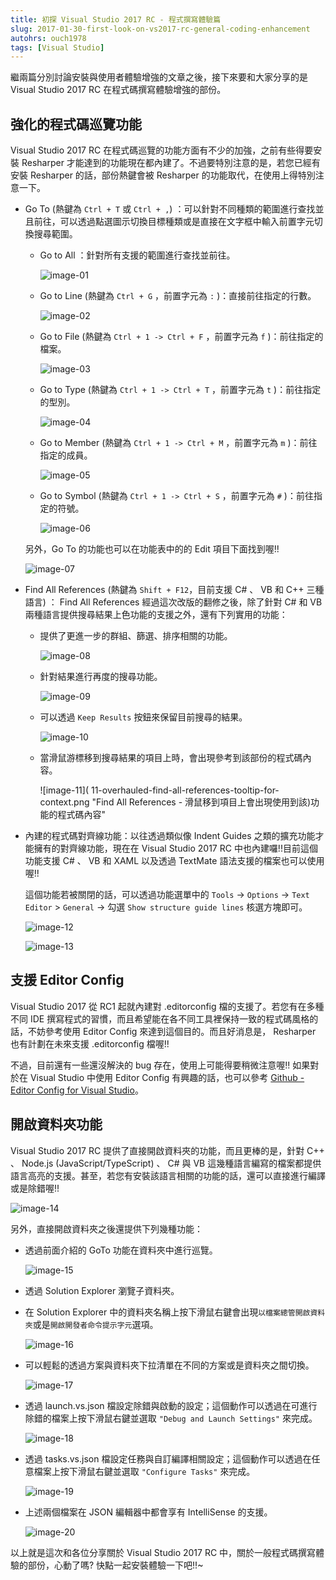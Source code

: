 ```yaml
---
title: 初探 Visual Studio 2017 RC - 程式撰寫體驗篇
slug: 2017-01-30-first-look-on-vs2017-rc-general-coding-enhancement
autohrs: ouch1978
tags: [Visual Studio]
---
```


繼兩篇分別討論安裝與使用者體驗增強的文章之後，接下來要和大家分享的是 Visual Studio 2017 RC 在程式碼撰寫體驗增強的部份。

<!--truncate-->

## 強化的程式碼巡覽功能

Visual Studio 2017 RC 在程式碼巡覽的功能方面有不少的加強，之前有些得要安裝 Resharper 才能達到的功能現在都內建了。不過要特別注意的是，若您已經有安裝 Resharper 的話，部份熱鍵會被 Resharper 的功能取代，在使用上得特別注意一下。

- Go To (熱鍵為 `Ctrl + T` 或 `Ctrl + ,`) ：可以針對不同種類的範圍進行查找並且前往，可以透過點選圖示切換目標種類或是直接在文字框中輸入前置字元切換搜尋範圍。

  - Go to All ：針對所有支援的範圍進行查找並前往。

    ![image-01](01-code-navigation-go-to-all.png "Go to All")

  - Go to Line (熱鍵為 `Ctrl + G` ，前置字元為 `:` )：直接前往指定的行數。

    ![image-02](02-code-navigation-go-to-line.png "Go to Line")

  - Go to File (熱鍵為 `Ctrl + 1 -> Ctrl + F` ，前置字元為 `f` )：前往指定的檔案。

    ![image-03](03-code-navigation-go-to-file.png "Go to File")

  - Go to Type (熱鍵為 `Ctrl + 1 -> Ctrl + T` ，前置字元為 `t` )：前往指定的型別。

    ![image-04](04-code-navigation-go-to-type.png "Go to Type")

  - Go to Member (熱鍵為 `Ctrl + 1 -> Ctrl + M` ，前置字元為 `m` )：前往指定的成員。

    ![image-05](05-code-navigation-go-to-member.png "Go to Member")

  - Go to Symbol (熱鍵為 `Ctrl + 1 -> Ctrl + S` ，前置字元為 `#` )：前往指定的符號。

    ![image-06](06-code-navigation-go-to-symbol.png "Go to Symbol")

  另外，Go To 的功能也可以在功能表中的的 Edit 項目下面找到喔!!

  ![image-07](07-code-navigation-go-to-from-edit-menu.png "透過功能表使用 Go to")

- Find All References (熱鍵為 `Shift + F12`，目前支援 C# 、 VB 和 C++ 三種語言) ： Find All References 經過這次改版的翻修之後，除了針對 C# 和 VB 兩種語言提供搜尋結果上色功能的支援之外，還有下列實用的功能：

  - 提供了更進一步的群組、篩選、排序相關的功能。

    ![image-08](08-overhauled-find-all-references-group-by-options.png "Find All References - Group By 提供的選項")

  - 針對結果進行再度的搜尋功能。

    ![image-09](09-overhauled-find-all-references-search-in-results.gif "Find All References - 於結果中搜尋")

  - 可以透過 `Keep Results` 按鈕來保留目前搜尋的結果。

    ![image-10](10-overhauled-find-all-references-keep-results.png "按下 Keep Results 後，結果會在下面的頁籤中保留")

  - 當滑鼠游標移到搜尋結果的項目上時，會出現參考到該部份的程式碼內容。

    ![image-11]( 11-overhauled-find-all-references-tooltip-for-context.png "Find All References - 滑鼠移到項目上會出現使用到該)功能的程式碼內容"

- 內建的程式碼對齊線功能：以往透過類似像 Indent Guides 之類的擴充功能才能擁有的對齊線功能，現在在 Visual Studio 2017 RC 中也內建囉!!目前這個功能支援 C# 、 VB 和 XAML 以及透過 TextMate 語法支援的檔案也可以使用喔!!

  這個功能若被關閉的話，可以透過功能選單中的 `Tools` -> `Options` -> `Text Editor` > `General` -> 勾選 `Show structure guide lines` 核選方塊即可。

  ![image-12](12-built-in-structure-guide-lines.png "內建的程式對齊線功能")

  ![image-13](13-show-structure-guide-lines-option.png "Show structure guide lines 選項")

## 支援 Editor Config

Visual Studio 2017 從 RC1 起就內建對 .editorconfig 檔的支援了。若您有在多種不同 IDE 撰寫程式的習慣，而且希望能在各不同工具裡保持一致的程式碼風格的話，不妨參考使用 Editor Config 來達到這個目的。而且好消息是， Resharper 也有計劃在未來支援 .editorconfig 檔喔!!

不過，目前還有一些還沒解決的 bug 存在，使用上可能得要稍微注意喔!! 如果對於在 Visual Studio 中使用 Editor Config 有興趣的話，也可以參考
[Github - Editor Config for Visual Studio][editor config for visual studio]。

[editor config for visual studio]: https://github.com/editorconfig/editorconfig-visualstudio#readme "Github - Editor Config for Visual Studio"

## 開啟資料夾功能

Visual Studio 2017 RC 提供了直接開啟資料夾的功能，而且更棒的是，針對 C++ 、 Node.js (JavaScript/TypeScript) 、 C# 與 VB 這幾種語言編寫的檔案都提供語言高亮的支援。甚至，若您有安裝該語言相關的功能的話，還可以直接進行編譯或是除錯喔!!

![image-14](14-open-folder.png "開啟資料夾功能")

另外，直接開啟資料夾之後還提供下列幾種功能：

- 透過前面介紹的 GoTo 功能在資料夾中進行巡覽。

  ![image-15](15-go-to-support-in-open-folder.png "透過 GoTo 進行巡覽")

- 透過 Solution Explorer 瀏覽子資料夾。

- 在 Solution Explorer 中的資料夾名稱上按下滑鼠右鍵會出現`以檔案總管開啟資料夾`或是`開啟開發者命令提示字元`選項。

  ![image-16](16-open-developer-command-prompt-support-in-open-folder.png "開啟資料夾或是開啟開發者命令提示字元")

- 可以輕鬆的透過方案與資料夾下拉清單在不同的方案或是資料夾之間切換。

  ![image-17](17-solution-switch-through-solution-selector-dropdown.png "透過方案與資料夾下拉清單在不同的方案或是資料夾之間切換")

- 透過 launch.vs.json 檔設定除錯與啟動的設定；這個動作可以透過在可進行除錯的檔案上按下滑鼠右鍵並選取 `"Debug and Launch Settings"` 來完成。

  ![image-18](18-debug-and-launch-settings.png "Debug and Launch Settings")

- 透過 tasks.vs.json 檔設定任務與自訂編譯相關設定；這個動作可以透過在任意檔案上按下滑鼠右鍵並選取 `"Configure Tasks"` 來完成。

  ![image-19](19-configure-tasks.png "Configure Tasks")

- 上述兩個檔案在 JSON 編輯器中都會享有 IntelliSense 的支援。

  ![image-20](20-intellisense-support.png "上述兩個檔案在 JSON 編輯器中都會享有 IntelliSense 的支援")

以上就是這次和各位分享關於 Visual Studio 2017 RC 中，關於一般程式碼撰寫體驗的部份，心動了嗎? 快點一起安裝體驗一下吧!!~
